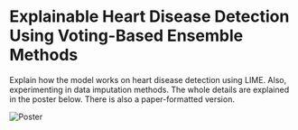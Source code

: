 # Explainable Heart Disease Detection Using Voting-Based Ensemble Methods
 Explain how the model works on heart disease detection using LIME. Also, experimenting in data imputation methods. The whole details are explained in the poster below. There is also a paper-formatted version.

![Poster](https://github.com/user-attachments/assets/2aad8633-535b-488b-8827-b2b22689fe16)

